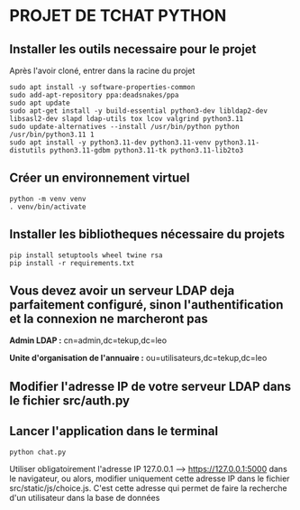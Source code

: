 # PROJET DE TCHAT PYTHON

## Installer les outils necessaire pour le projet

Après l'avoir cloné, entrer dans la racine du projet

    sudo apt install -y software-properties-common
    sudo add-apt-repository ppa:deadsnakes/ppa
    sudo apt update
    sudo apt-get install -y build-essential python3-dev libldap2-dev libsasl2-dev slapd ldap-utils tox lcov valgrind python3.11
    sudo update-alternatives --install /usr/bin/python python /usr/bin/python3.11 1
    sudo apt install -y python3.11-dev python3.11-venv python3.11-distutils python3.11-gdbm python3.11-tk python3.11-lib2to3

## Créer un environnement virtuel

    python -m venv venv
    . venv/bin/activate

## Installer les bibliotheques nécessaire du projets

    pip install setuptools wheel twine rsa
    pip install -r requirements.txt

## Vous devez avoir un serveur LDAP deja parfaitement configuré, sinon l'authentification et la connexion ne marcheront pas

**Admin LDAP :** cn=admin,dc=tekup,dc=leo

**Unite d'organisation de l'annuaire :** ou=utilisateurs,dc=tekup,dc=leo

## Modifier l'adresse IP de votre serveur LDAP dans le fichier src/auth.py

## Lancer l'application dans le terminal

    python chat.py

Utiliser obligatoirement l'adresse IP 127.0.0.1 --> <https://127.0.0.1:5000> dans le navigateur, ou alors, modifier uniquement cette adresse IP dans le fichier src/static/js/choice.js. C'est cette adresse qui permet de faire la recherche d'un utilisateur dans la base de données
